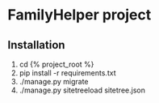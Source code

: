# FamilyHelper project

## Installation

1. cd {% project_root %}
2. pip install -r requirements.txt
3. ./manage.py migrate
4. ./manage.py sitetreeload sitetree.json
